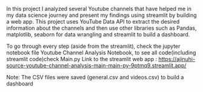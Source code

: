 In this project I analyzed several Youtube channels that have helped me in my data science journey and present my findings using streamlit by building a web app.
This project uses YouTube Data API to extract the desired information about the channels and then use other libraries such as Pandas, matplotlib, seaborn for data wrangling and streamlit to build a dashboard.

To go through every step (aside from the streamlit), check the jupyter notebook file Youtube Channel Analysis Notebook, to see all code(including streamlit code)check Main.py
Link to the streamlit web app :
https://ajinuhi-source-youtube-channel-analysis-main-main-py-9ptmq9.streamlit.app/

Note: The CSV files were saved (general.csv and videos.csv) to build a  dashboard
